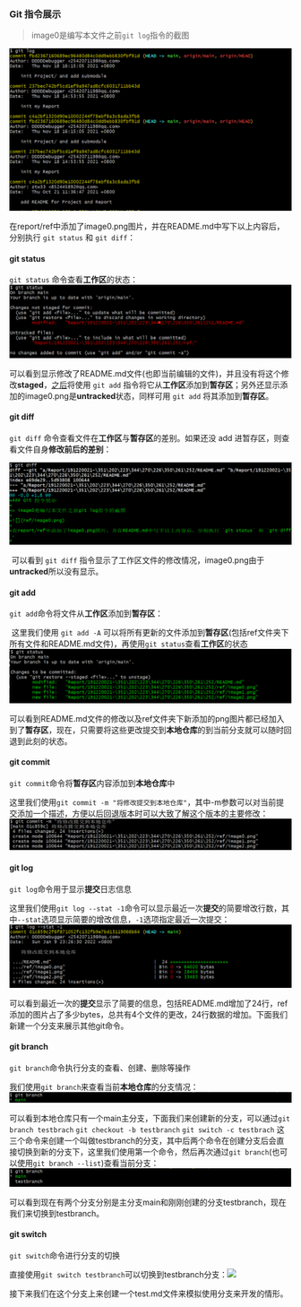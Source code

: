 ### Git 指令展示

> image0是编写本文件之前`git log`指令的截图

![](ref/image0.png)

​		在report/ref中添加了image0.png图片，并在README.md中写下以上内容后，分别执行 ``git status`` 和 ``git diff``：

#### git status		

`git status` 命令查看**工作区**的状态：![](ref/image1.png)

​		可以看到显示修改了README.md文件(也即当前编辑的文件)，并且没有将这个修改**staged**，[之后](#git%20add)将使用 `git add` 指令将它从**工作区**添加到**暂存区**；另外还显示添加的image0.png是**untracked**状态，同样可用 `git add` 将其添加到**暂存区**。

#### git diff

`git diff` 命令查看文件在**工作区**与**暂存区**的差别。如果还没 add 进暂存区，则查看文件自身**修改前后的差别**：

![](ref/image2.png)

​		可以看到 `git diff` 指令显示了工作区文件的修改情况，image0.png由于**untracked**所以没有显示。

#### git add

`git add`命令将文件从**工作区**添加到**暂存区**：

​		这里我们使用 `git add -A` 可以将所有更新的文件添加到**暂存区**(包括ref文件夹下所有文件和README.md文件)，再使用`git status`查看**工作区**的状态![](ref/image3.png)

​		可以看到README.md文件的修改以及ref文件夹下新添加的png图片都已经加入到了**暂存区**，现在，只需要将这些更改提交到**本地仓库**的到当前分支就可以随时回退到此刻的状态。

#### git commit

`git commit`命令将**暂存区**内容添加到**本地仓库**中

​		这里我们使用`git commit -m "将修改提交到本地仓库"`，其中-m参数可以对当前提交添加一个描述，方便以后回退版本时可以大致了解这个版本的主要修改：![](ref/image4.png)

#### git log

`git log`命令用于显示**提交**日志信息

​		这里我们使用`git log --stat -1`命令可以显示最近一次**提交**的简要增改行数，其中`--stat`选项显示简要的增改信息，`-1`选项指定最近一次提交：![](ref/image5.png)

​		可以看到最近一次的**提交**显示了简要的信息，包括README.md增加了24行，ref添加的图片占了多少bytes，总共有4个文件的更改，24行数据的增加。下面我们新建一个分支来展示其他git命令。

#### git branch

`git branch`命令执行分支的查看、创建、删除等操作

​		我们使用`git branch`来查看当前**本地仓库**的分支情况：![](ref/image6.png)

可以看到本地仓库只有一个main主分支，下面我们来创建新的分支，可以通过`git branch testbrach` `git checkout -b testbranch` `git switch -c testbrach` 这三个命令来创建一个叫做testbranch的分支，其中后两个命令在创建分支后会直接切换到新的分支下，这里我们使用第一个命令，然后再次通过`git branch`(也可以使用`git branch --list`)查看当前分支：![](ref/image7.png)

可以看到现在有两个分支分别是主分支main和刚刚创建的分支testbranch，现在我们来切换到testbranch。

#### git switch

`git switch`命令进行分支的切换

​		直接使用`git switch testbranch`可以切换到testbranch分支：![](D:\CourseMaterials\SoftwareEngineering\lab6\NJU-SE2021-autumn-Lab6\Report\191220021-邓世豪\ref\image8.png)

接下来我们在这个分支上来创建一个test.md文件来模拟使用分支来开发的情形。